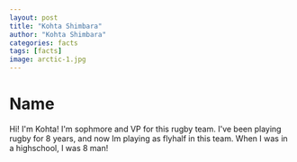 ```yaml
---
layout: post
title: "Kohta Shimbara"
author: "Kohta Shimbara"
categories: facts
tags: [facts]
image: arctic-1.jpg
---
```


# Name
Hi! I'm Kohta! I'm sophmore and VP for this rugby team. I've been playing rugby for 8 years, and now Im playing as flyhalf in this team. When I was in a highschool, I was 8 man!